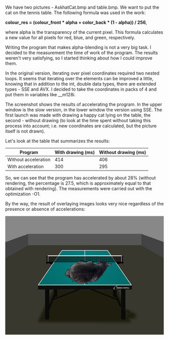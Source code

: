 We have two pictures - AskhatCat.bmp and table.bmp. We want to put the cat on the tennis table. The following formula was used in the work:

**colour_res = (colour_front * alpha + color_back * (1 - alpha)) / 256**, 

where alpha is the transparency of the current pixel. This formula calculates a new value for all pixels for red, blue, and green, respectively.

Writing the program that makes alpha-blending is not a very big task. I decided to the measurement the time of work of the program. The results weren't very satisfying, so I started thinking about how I could improve them.

In the original version, iterating over pixel coordinates required two nested loops. It seems that iterating over the elements can be improved a little, knowing that in addition to the int, double data types, there are extended types - SSE and AVX. I decided to take the coordinates in packs of 4 and put them in variables like __m128i. 

The screenshot shows the results of accelerating the program. In the upper window is the slow version, in the lower window the version using SSE. The first launch was made with drawing a happy cat lying on the table, the second - without drawing (to look at the time spent without taking this process into account; i.e. new coordinates are calculated, but the picture itself is not drawn).

Let's look at the table that summarizes the results:

| Program | With drawing (ms) | Without drawing (ms) |
|----------------|--------|----------------|
| Without acceleration | 414 | 406 | 
| With acceleration | 300 | 295 |

So, we can see that the program has accelerated by about 28% (without rendering, the percentage is 27.5, which is approximately equal to that obtained with rendering). The measurements were carried out with the optimization -O1.

By the way, the result of overlaying images looks very nice regardless of the presence or absence of accelerations:

<img src="https://github.com/x-ENIAC/MIPT_projects_2_sem/blob/master/Cat%20and%20table/picture.png" alt="drawing" width="600"/>
